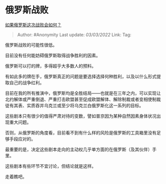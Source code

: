 # 俄罗斯战败
[如果俄罗斯这次战败会如何？](https://www.zhihu.com/question/518627949/answer/2374693882)

> Author: #Anonymity
> Last update: *03/03/2022*
> Link:
> Tag:

俄罗斯战败的可能性很低。

目前没有任何能妨碍俄罗斯取得战争胜利的因素。

俄罗斯可以打的牌，多得超乎大多数人的预料。

有如此多的牌在手，俄罗斯真正的问题是要选择选择何种胜利，以及以什么形式提取自己的战争红利。

目前在我的所有推演中，俄罗斯均是全胜结局——也就是在三年之内，可以实现让北约解体或严重倒退、严重打击欧盟甚至促成欧盟解体、解除制裁或者变相使制裁徒有其表、实质吞并乌克兰或至少将乌克兰白俄罗斯化这一系列的目标。

这些剧本只有很少的值得严肃对待的变数，譬如普京因为某种自然因素身体状况出现重大问题。

否则，从俄罗斯的角度看，目前看不到有什么样的风险是俄罗斯的工具箱里没有足够手段应对的。

最重要的是，决定这些剧本走向的主动权几乎单方面的在俄罗斯（及其伙伴）手里。

这些剧本有些环节不宜讨论，但结论就是这样。

走着瞧吧。
